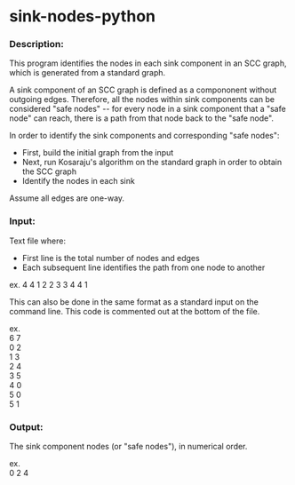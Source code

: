# sink-nodes-python
### Description:
This program identifies the nodes in each sink component in an SCC graph, which is generated from a standard graph.

A sink component of an SCC graph is defined as a compononent without outgoing edges. Therefore, all the nodes within sink components can be considered "safe nodes" -- for every node in a sink component that a "safe node" can reach, there is a path from that node back to the "safe node".

In order to identify the sink components and corresponding "safe nodes":
 - First, build the initial graph from the input
 - Next, run Kosaraju's algorithm on the standard graph in order to obtain the SCC graph
 - Identify the nodes in each sink

Assume all edges are one-way.


### Input:
Text file where:

- First line is the total number of nodes and edges
- Each subsequent line identifies the path from one node to another

ex.
4 4
1 2
2 3
3 4
4 1

This can also be done in the same format as a standard input on the command line. This code is commented out at the bottom of the file.

ex. <br>
6 7 <br>
0 2 <br>
1 3 <br>
2 4 <br>
3 5 <br>
4 0 <br>
5 0 <br>
5 1 <br>

### Output:
The sink component nodes (or "safe nodes"), in numerical order.

ex. <br>
0 2 4

